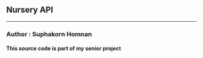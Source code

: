 ## Nursery API
---
### Author : Suphakorn Homnan
#### This source code is part of my senior project 
